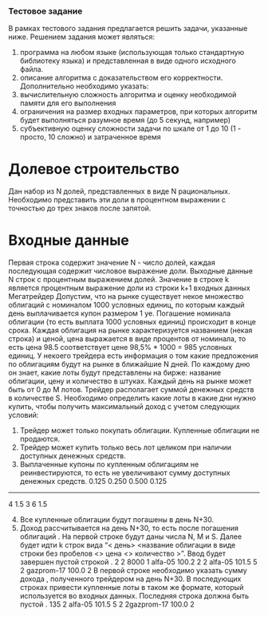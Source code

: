 ### Тестовое задание

В рамках тестового задания предлагается решить задачи, указанные ниже. Решением
задания может являться:
1. программа на любом языке (использующая только стандартную библиотеку языка) и
представленная в виде одного исходного файла.
2. описание алгоритма с доказательством его корректности.
Дополнительно необходимо указать:
1. вычислительную сложность алгоритма и оценку необходимой памяти для его
выполнения
2. ограничения на размер входных параметров, при которых алгоритм будет
выполняться разумное время (до 5 секунд, например)
3. субъективную оценку сложности задачи по шкале от 1 до 10 (1 - просто, 10
сложно) и затраченное время

# Долевое строительство

Дан набор из N долей, представленных в виде N рациональных. Необходимо
представить эти доли в процентном выражении c точностью до трех знаков после
запятой.

# Входные данные

Первая строка содержит значение N - число долей, каждая последующая содержит
числовое выражение доли.
Выходные данные
N строк с процентным выражением долей. Значение в строке k является процентным
выражение доли из строки k+1 входных данных
Мегатрейдер
Допустим, что на рынке существует некое множество облигаций с номиналом 1000
условных единиц, по которым каждый день выплачивается купон размером 1 уе.
Погашение номинала облигации (то есть выплата 1000 условных единиц) происходит в
конце срока.
Каждая облигация на рынке характеризуется названием (некая строка) и ценой, цена
выражается в виде процентов от номинала, то есть цена 98.5 соответствует цене
98,5% * 1000 = 985 условных единиц.
У некоего трейдера есть информация о том какие предложения по облигациям будут
на рынке в ближайшие N дней. По каждому дню он знает, какие лоты будут
представлены на бирже: название облигации, цену и количество в штуках. Каждый
день на рынке может быть от 0 до M лотов. Трейдер располагает суммой денежных
средств в количестве S.
Необходимо определить какие лоты в какие дни нужно купить, чтобы получить
максимальный доход с учетом следующих условий:
1. Трейдер может только покупать облигации. Купленные облигации не продаются.
2. Трейдер может купить только весь лот целиком при наличии доступных денежных
средств.
3. Выплаченные купоны по купленным облигациям не реинвестируются, то есть не
увеличивают сумму доступных денежных средств.
0.125
0.250
0.500
0.125
-----------------------------------------------------------------------------------
4
1.5
3
6
1.5

4. Все купленные облигации будут погашены в день N+30.
5. Доход рассчитывается на день N+30, то есть после погашения облигаций .
На первой строке будут даны числа N, M и S. Далее будет идти k строк вида “< день>
<название облигации в виде строки без пробелов <> цена <> количество >”. Ввод будет
завершен пустой строкой .
2 2 8000
1 alfa-05 100.2 2
2 alfa-05 101.5 5
2 gazprom-17 100.0 2
В первой строке необходимо указать сумму дохода , полученного трейдером на день
N+30. В последующих строках привести купленные лоты в таком же формате,
который используется во входных данных. Последняя строка должна быть пустой .
135
2 alfa-05 101.5 5
2 2gazprom-17 100.0 2
